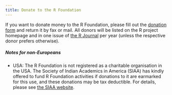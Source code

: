 ```yaml
---
title: Donate to the R Foundation
---
```


If you want to donate money to the R Foundation, please fill out the [donation form](donation-form.pdf) and return it by fax or mail. All donors will be listed on the R project homepage and in one issue of [the R Journal](http://journal.r-project.org) per year (unless the respective donor prefers otherwise).

##### Notes for non-Europeans

-   USA: The R Foundation is not registered as a charitable
organisation in the USA. The Society of Indian Academics in America (SIAA) has
kindly offered to fund R Foundation activities if donations to it are
earmarked for this use, and these donations may be tax deductible.  For
details, please see [the SIAA website](http://www.siaaus.org).

